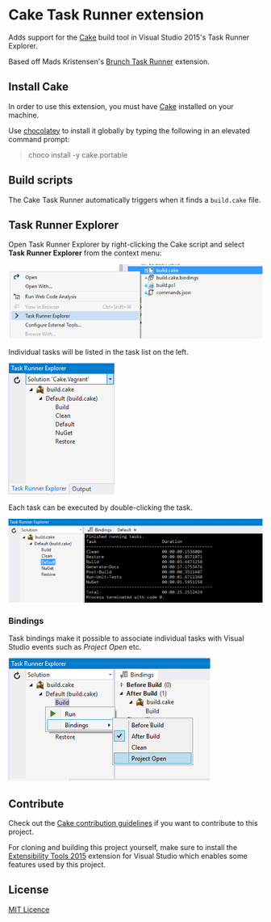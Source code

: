 # Cake Task Runner extension
Adds support for the [Cake](http://cakebuild.net/)
build tool in Visual Studio 2015's Task Runner Explorer.

Based off Mads Kristensen's [Brunch Task Runner](https://github.com/madskristensen/BrunchTaskRunner) extension.

## Install Cake
In order to use this extension, you must have
[Cake](https://cakebuild.net/) installed on your machine.

Use [chocolatey](http://chocolatey.org/) to install it globally by
typing the following in an elevated command prompt:

>choco install -y cake.portable

## Build scripts
The Cake Task Runner automatically triggers when it finds
a `build.cake` file. 

## Task Runner Explorer
Open Task Runner Explorer by right-clicking the Cake script and select **Task Runner Explorer** from
the context menu:

![Open Task Runner Explorer](art/open-trx.png)

Individual tasks will be listed in the task list on the left.

![Task List](art/task-list.png)

Each task can be executed by double-clicking the task.

![Console output](art/console.png)

### Bindings
Task bindings make it possible to associate individual tasks
with Visual Studio events such as _Project Open_ etc.

![Bindings](art/bindings.png)

## Contribute
Check out the [Cake contribution guidelines](https://http://cakebuild.net/docs/contributing/guidelines)
if you want to contribute to this project.

For cloning and building this project yourself, make sure 
to install the
[Extensibility Tools 2015](https://visualstudiogallery.msdn.microsoft.com/ab39a092-1343-46e2-b0f1-6a3f91155aa6)
extension for Visual Studio which enables some features
used by this project.

## License
[MIT Licence](LICENSE) 
